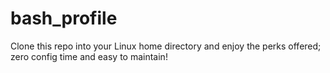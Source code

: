 # bash_profile
Clone this repo into your Linux home directory and enjoy the perks offered; zero config time and easy to maintain!
